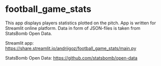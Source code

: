 # football_game_stats

This app displays players statistics plotted on the pitch. App is written for Streamlit online platform. Data in form of JSON-files is taken from StatsBomb Open Data.

Streamlit app: https://share.streamlit.io/andriigoz/football_game_stats/main.py

StatsBomb Open Data: https://github.com/statsbomb/open-data
